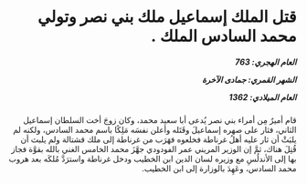 <h1 dir="rtl">قتل الملك إسماعيل ملك بني نصر وتولي محمد السادس الملك .</h1>

<h5 dir="rtl">العام الهجري:  763

الشهر القمري: جمادى الآخرة

العام الميلادي: 1362</h5>

<p dir="rtl">قام أميرٌ مِن أمراء بني نصر يُدعى أبا سعيد محمد، وكان زوجَ أخت السلطان إسماعيل الثاني، فثار على صهره إسماعيلَ وقَتَله وأعلن نفسَه مَلِكًا باسم محمد السادس، ولكنه لم يلبَثْ أن ثار عليه أهلُ غرناطة فخلعوه فهَرَب من غرناطة إلى ملك قشتالة ولم يلبث أن قُتِلَ هناك، ثمَّ إن الوزير المريني عمر الفودودي جهَّزَ محمد الخامس الغني بالله بقوَّة فجاز بها إلى الأندلُسِ مع وزيره لسان الدين ابن الخطيب ودخل غرناطة واسترَدَّ مُلكَه بعد هروب محمد السادس، وعَهِدَ بالوزارة إلى ابن الخطيب.</p></br>
